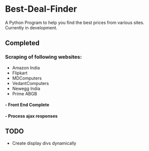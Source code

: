 # Best-Deal-Finder

A Python Program to help you find the best prices from various sites.
Currently in development.

## Completed

### Scraping of following websites:
- Amazon India
- Flipkart
- MDComputers
- VedantComputers
- Newegg India
- Prime ABGB


#### - Front End Complete
#### - Process ajax responses

## TODO
- Create display divs dynamically
